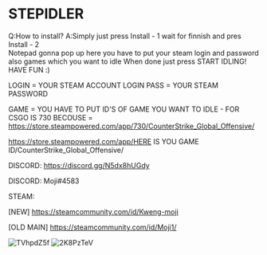 # STEPIDLER

Q:How to install?
A:Simply just press Install - 1 wait for finnish and pres Install - 2  
Notepad gonna pop up here you have to put your steam login and password
also games which you want to idle 
When done just press START IDLING!
HAVE FUN :)


LOGIN = YOUR STEAM ACCOUNT LOGIN
PASS = YOUR STEAM PASSWORD

GAME = YOU HAVE TO PUT ID'S OF GAME YOU WANT TO IDLE - FOR CSGO IS 730 BECOUSE = https://store.steampowered.com/app/730/CounterStrike_Global_Offensive/

https://store.steampowered.com/app/HERE IS YOU GAME ID/CounterStrike_Global_Offensive/


DISCORD: https://discord.gg/N5dx8hUGdy 

DISCORD: Moji#4583

STEAM:

[NEW] https://steamcommunity.com/id/Kweng-moji

[OLD MAIN] https://steamcommunity.com/id/Moji1/


![TVhpdZ5f](https://user-images.githubusercontent.com/68261971/111873432-8be0e600-8990-11eb-8745-8cab743e22fe.png)
![2K8PzTeV](https://user-images.githubusercontent.com/68261971/111873440-91d6c700-8990-11eb-8f64-0babb73d3dca.png)
